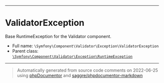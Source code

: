***

# ValidatorException

Base RuntimeException for the Validator component.



* Full name: `\Symfony\Component\Validator\Exception\ValidatorException`
* Parent class: [`\Symfony\Component\Validator\Exception\RuntimeException`](./RuntimeException.md)






***
> Automatically generated from source code comments on 2022-06-25 using [phpDocumentor](http://www.phpdoc.org/) and [saggre/phpdocumentor-markdown](https://github.com/Saggre/phpDocumentor-markdown)
